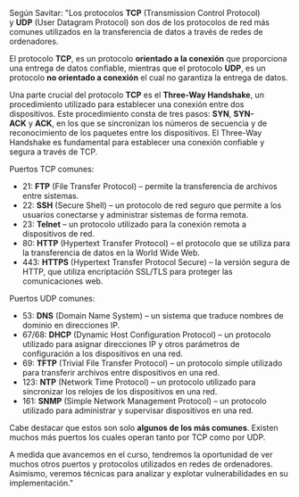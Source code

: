 Según Savitar: 
"Los protocolos **TCP** (Transmission Control Protocol) y **UDP** (User Datagram Protocol) son dos de los protocolos de red más comunes utilizados en la transferencia de datos a través de redes de ordenadores.

El protocolo **TCP**, es un protocolo **orientado a la conexión** que proporciona una entrega de datos confiable, mientras que el protocolo **UDP**, es un protocolo **no orientado a conexión** el cual no garantiza la entrega de datos.

Una parte crucial del protocolo **TCP** es el **Three-Way Handshake**, un procedimiento utilizado para establecer una conexión entre dos dispositivos. Este procedimiento consta de tres pasos: **SYN**, **SYN-ACK** y **ACK**, en los que se sincronizan los números de secuencia y de reconocimiento de los paquetes entre los dispositivos. El Three-Way Handshake es fundamental para establecer una conexión confiable y segura a través de TCP.

Puertos TCP comunes:

-   21: **FTP** (File Transfer Protocol) – permite la transferencia de archivos entre sistemas.
-   22: **SSH** (Secure Shell) – un protocolo de red seguro que permite a los usuarios conectarse y administrar sistemas de forma remota.
-   23: **Telnet** – un protocolo utilizado para la conexión remota a dispositivos de red.
-   80: **HTTP** (Hypertext Transfer Protocol) – el protocolo que se utiliza para la transferencia de datos en la World Wide Web.
-   443: **HTTPS** (Hypertext Transfer Protocol Secure) – la versión segura de HTTP, que utiliza encriptación SSL/TLS para proteger las comunicaciones web.

Puertos UDP comunes:

-   53: **DNS** (Domain Name System) – un sistema que traduce nombres de dominio en direcciones IP.
-   67/68: **DHCP** (Dynamic Host Configuration Protocol) – un protocolo utilizado para asignar direcciones IP y otros parámetros de configuración a los dispositivos en una red.
-   69: **TFTP** (Trivial File Transfer Protocol) – un protocolo simple utilizado para transferir archivos entre dispositivos en una red.
-   123: **NTP** (Network Time Protocol) – un protocolo utilizado para sincronizar los relojes de los dispositivos en una red.
-   161: **SNMP** (Simple Network Management Protocol) – un protocolo utilizado para administrar y supervisar dispositivos en una red.

Cabe destacar que estos son solo **algunos de los más comunes**. Existen muchos más puertos los cuales operan tanto por TCP como por UDP.

A medida que avancemos en el curso, tendremos la oportunidad de ver muchos otros puertos y protocolos utilizados en redes de ordenadores. Asimismo, veremos técnicas para analizar y explotar vulnerabilidades en su implementación."




